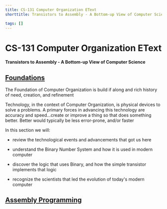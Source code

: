 ```yaml
---
title: CS-131 Computer Organization EText
shorttitle: Transistors to Assembly - A Bottom-up View of Computer Science

tags: []
---
```


# CS-131 Computer Organization EText
#### Transistors to Assembly - A Bottom-up View of Computer Science

## [Foundations](Foundations)

The Foundation of Computer Organization is build if along and rich history of need, creation, and refinement

Technology, in the context of Computer Organization, is physical devices to solve a problems. A primary forces in advancing this technology are accuracy and speed...create or improve a thing so that does something better. Better would typically be less error-prone, and/or faster

In this section we will:

- review the technological events and advancements that got us here

- understand the Binary Number System and how it is used in modern computer

- discover the logic that uses Binary, and how the simple transistor implements that logic

- recognize the scientists that led the evolution of today's modern computer



## [Assembly Programming](AssemblyProgramming)